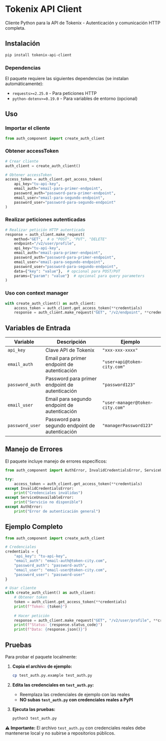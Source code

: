 # Tokenix API Client

Cliente Python para la API de Tokenix - Autenticación y comunicación HTTP completa.

## Instalación

```bash
pip install tokenix-api-client
```

### Dependencias

El paquete requiere las siguientes dependencias (se instalan automáticamente):
- `requests>=2.25.0` - Para peticiones HTTP
- `python-dotenv>=0.19.0` - Para variables de entorno (opcional)

## Uso

### Importar el cliente

```python
from auth_component import create_auth_client
```

### Obtener accessToken

```python
# Crear cliente
auth_client = create_auth_client()

# Obtener accessToken
access_token = auth_client.get_access_token(
    api_key="tu-api-key",
    email_auth="email-para-primer-endpoint",
    password_auth="password-para-primer-endpoint", 
    email_user="email-para-segundo-endpoint",
    password_user="password-para-segundo-endpoint"
)
```

### Realizar peticiones autenticadas

```python
# Realizar petición HTTP autenticada
response = auth_client.make_request(
    method="GET",  # o "POST", "PUT", "DELETE"
    endpoint="/v2/user/profile",
    api_key="tu-api-key",
    email_auth="email-para-primer-endpoint",
    password_auth="password-para-primer-endpoint",
    email_user="email-para-segundo-endpoint", 
    password_user="password-para-segundo-endpoint",
    data={"key": "value"},  # opcional para POST/PUT
    params={"param": "value"}  # opcional para query parameters
)
```

### Uso con context manager

```python
with create_auth_client() as auth_client:
    access_token = auth_client.get_access_token(**credentials)
    response = auth_client.make_request("GET", "/v2/endpoint", **credentials)
```

## Variables de Entrada

| Variable | Descripción | Ejemplo |
|----------|-------------|---------|
| `api_key` | Clave API de Tokenix | `"xxx-xxx-xxxx"` |
| `email_auth` | Email para primer endpoint de autenticación | `"user+api@token-city.com"` |
| `password_auth` | Password para primer endpoint de autenticación | `"password123"` |
| `email_user` | Email para segundo endpoint de autenticación | `"user-manager@token-city.com"` |
| `password_user` | Password para segundo endpoint de autenticación | `"managerPassword123"` |

## Manejo de Errores

El paquete incluye manejo de errores específicos:

```python
from auth_component import AuthError, InvalidCredentialsError, ServiceUnavailableError

try:
    access_token = auth_client.get_access_token(**credentials)
except InvalidCredentialsError:
    print("Credenciales inválidas")
except ServiceUnavailableError:
    print("Servicio no disponible")
except AuthError:
    print("Error de autenticación general")
```

## Ejemplo Completo

```python
from auth_component import create_auth_client

# Credenciales
credentials = {
    "api_key": "tu-api-key",
    "email_auth": "email-auth@token-city.com",
    "password_auth": "password-auth",
    "email_user": "email-user@token-city.com", 
    "password_user": "password-user"
}

# Usar cliente
with create_auth_client() as auth_client:
    # Obtener token
    token = auth_client.get_access_token(**credentials)
    print(f"Token: {token}")
    
    # Hacer petición
    response = auth_client.make_request("GET", "/v2/user/profile", **credentials)
    print(f"Status: {response.status_code}")
    print(f"Data: {response.json()}")
```

## Pruebas

Para probar el paquete localmente:

1. **Copia el archivo de ejemplo:**
   ```bash
   cp test_auth.py.example test_auth.py
   ```

2. **Edita las credenciales en `test_auth.py`:**
   - Reemplaza las credenciales de ejemplo con las reales
   - **NO subas `test_auth.py` con credenciales reales a PyPI**

3. **Ejecuta las pruebas:**
   ```bash
   python3 test_auth.py
   ```

**⚠️ Importante:** El archivo `test_auth.py` con credenciales reales debe mantenerse local y no subirse a repositorios públicos.